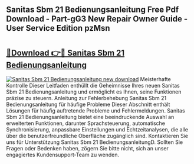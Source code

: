 ## Sanitas Sbm 21 Bedienungsanleitung Free Pdf Download - Part-gG3 New Repair Owner Guide - User Service Edition pzMsn

# <h2><a href="http://df5t00w.blite.top/?on=Sanitas+Sbm+21+Bedienungsanleitung">🔗Download 👉🔴 Sanitas Sbm 21 Bedienungsanleitung</a></h2>

[![Sanitas Sbm 21 Bedienungsanleitung new download](https://i.imgur.com/lujVjoI.png)](http://df5t00w.blite.top/?on=Sanitas+Sbm+21+Bedienungsanleitung)
Meisterhafte Kontrolle Dieser Leitfaden enthüllt die Geheimnisse Ihres neuen Sanitas Sbm 21 Bedienungsanleitung und ermöglicht es Ihnen, seine Funktionen präzise zu steuern. Anleitung zur Fehlerbehebung Sanitas Sbm 21 Bedienungsanleitung für häufige Probleme Dieser Abschnitt enthält Lösungen für häufig auftretende Probleme und Fehlermeldungen. Sanitas Sbm 21 Bedienungsanleitung bietet eine beeindruckende Auswahl an erweiterten Funktionen, darunter Sprachsteuerung, automatische Synchronisierung, anpassbare Einstellungen und Echtzeitanalysen, die alle über die benutzerfreundliche Oberfläche zugänglich sind. Kontaktieren Sie uns für Unterstützung Sanitas Sbm 21 BedienungsanleitungD. Sollten Sie Fragen oder Bedenken haben, zögern Sie bitte nicht, sich an unser engagiertes Kundensupport-Team zu wenden.
